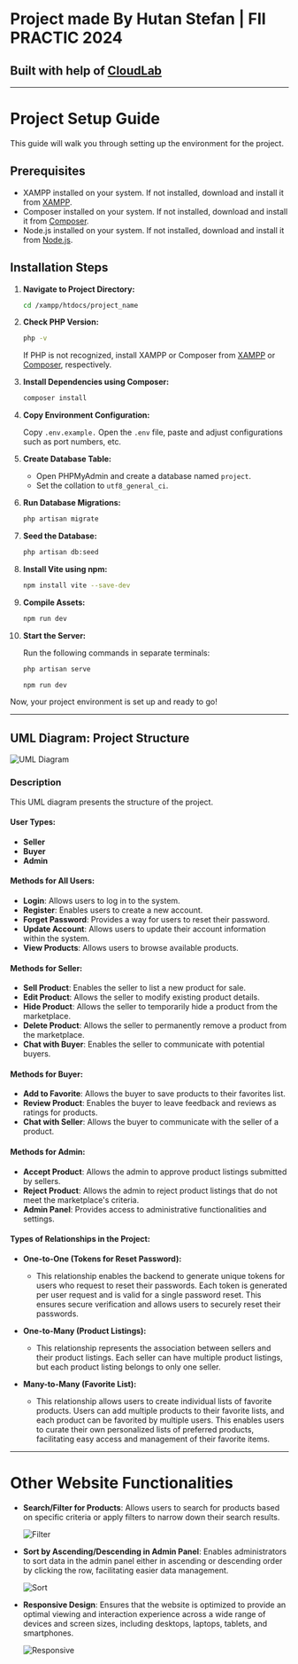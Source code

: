 # Project made By Hutan Stefan | FII PRACTIC 2024

## **Built with help of [CloudLab](https://www.cloudlab-solutions.com)**

***

# Project Setup Guide

This guide will walk you through setting up the environment for the project.

## Prerequisites

- XAMPP installed on your system. If not installed, download and install it from [XAMPP](https://www.apachefriends.org/index.html).
- Composer installed on your system. If not installed, download and install it from [Composer](https://getcomposer.org/).
- Node.js installed on your system. If not installed, download and install it from [Node.js](https://nodejs.org/en/download/).

## Installation Steps

1. **Navigate to Project Directory:**

    ```bash
    cd /xampp/htdocs/project_name
    ```

2. **Check PHP Version:**

    ```bash
    php -v
    ```

    If PHP is not recognized, install XAMPP or Composer from [XAMPP](https://www.apachefriends.org/index.html) or [Composer](https://getcomposer.org/), respectively.

3. **Install Dependencies using Composer:**

    ```bash
    composer install
    ```

4. **Copy Environment Configuration:**

   
    Copy `.env.example.`
    Open the `.env` file, paste and adjust configurations such as port numbers, etc.

5. **Create Database Table:**

    - Open PHPMyAdmin and create a database named `project`.
    - Set the collation to `utf8_general_ci`.

6. **Run Database Migrations:**

    ```bash
    php artisan migrate
    ```

7. **Seed the Database:**

    ```bash
    php artisan db:seed
    ```    

8. **Install Vite using npm:**

    ```bash
    npm install vite --save-dev
    ```

9. **Compile Assets:**

    ```bash
    npm run dev
    ```

10. **Start the Server:**

    Run the following commands in separate terminals:

    ```bash
    php artisan serve
    ```

    ```bash
    npm run dev
    ```

Now, your project environment is set up and ready to go!


***


## UML Diagram: Project Structure

![UML Diagram](public/images/ProjectDiagram.drawio.png)

### Description

This UML diagram presents the structure of the project.

#### User Types:

- **Seller**
- **Buyer**
- **Admin**

#### Methods for All Users:

- **Login**: Allows users to log in to the system.
- **Register**: Enables users to create a new account.
- **Forget Password**: Provides a way for users to reset their password.
- **Update Account**: Allows users to update their account information within the system.
- **View Products**: Allows users to browse available products.

#### Methods for Seller:

- **Sell Product**: Enables the seller to list a new product for sale.
- **Edit Product**: Allows the seller to modify existing product details.
- **Hide Product**: Allows the seller to temporarily hide a product from the marketplace.
- **Delete Product**: Allows the seller to permanently remove a product from the marketplace.
- **Chat with Buyer**: Enables the seller to communicate with potential buyers.

#### Methods for Buyer:

- **Add to Favorite**: Allows the buyer to save products to their favorites list.
- **Review Product**: Enables the buyer to leave feedback and reviews as ratings for products.
- **Chat with Seller**: Allows the buyer to communicate with the seller of a product.

#### Methods for Admin:

- **Accept Product**: Allows the admin to approve product listings submitted by sellers.
- **Reject Product**: Allows the admin to reject product listings that do not meet the marketplace's criteria.
- **Admin Panel**: Provides access to administrative functionalities and settings.

#### Types of Relationships in the Project:

- **One-to-One (Tokens for Reset Password):**
  -  This relationship enables the backend to generate unique tokens for users who request to reset their passwords. Each token is generated per user request and is valid for a single password reset. This ensures secure verification and allows users to securely reset their passwords.

- **One-to-Many (Product Listings):**
  -  This relationship represents the association between sellers and their product listings. Each seller can have multiple product listings, but each product listing belongs to only one seller.
  
- **Many-to-Many (Favorite List):**
  -  This relationship allows users to create individual lists of favorite products. Users can add multiple products to their favorite lists, and each product can be favorited by multiple users. This enables users to curate their own personalized lists of preferred products, facilitating easy access and management of their favorite items.


***

# Other Website Functionalities

- **Search/Filter for Products**: Allows users to search for products based on specific criteria or apply filters to narrow down their search results.
  
  ![Filter](public/images/filter.png)

- **Sort by Ascending/Descending in Admin Panel**: Enables administrators to sort data in the admin panel either in ascending or descending order by clicking the row, facilitating easier data management.
  
  ![Sort](public/images/admin.png)

- **Responsive Design**: Ensures that the website is optimized to provide an optimal viewing and interaction experience across a wide range of devices and screen sizes, including desktops, laptops, tablets, and smartphones.
  
  ![Responsive](public/images/responsive.png)









